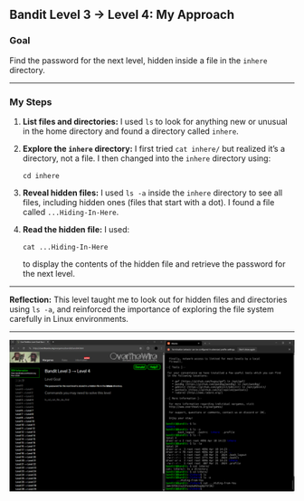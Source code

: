 ## Bandit Level 3 → Level 4: My Approach

### **Goal**

Find the password for the next level, hidden inside a file in the `inhere` directory.

---

### **My Steps**

1. **List files and directories:**
   I used `ls` to look for anything new or unusual in the home directory and found a directory called `inhere`.

2. **Explore the `inhere` directory:**
   I first tried `cat inhere/` but realized it’s a directory, not a file.
   I then changed into the `inhere` directory using:

   ```
   cd inhere
   ```

3. **Reveal hidden files:**
   I used `ls -a` inside the `inhere` directory to see all files, including hidden ones (files that start with a dot).
   I found a file called `...Hiding-In-Here`.

4. **Read the hidden file:**
   I used:

   ```
   cat ...Hiding-In-Here
   ```

   to display the contents of the hidden file and retrieve the password for the next level.

---


**Reflection:**
This level taught me to look out for hidden files and directories using `ls -a`, and reinforced the importance of exploring the file system carefully in Linux environments.

---


![Bandit Level 0 to 1 Screenshot](images/bandit3-4.png)

